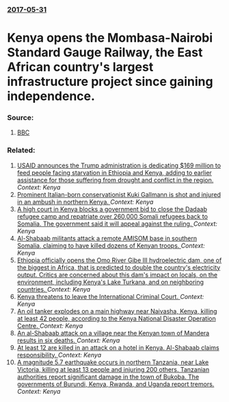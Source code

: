 ### [2017-05-31](/news/2017/05/31/index.md)

# Kenya opens the Mombasa-Nairobi Standard Gauge Railway, the East African country's largest infrastructure project since gaining independence. 




### Source:

1. [BBC](http://www.bbc.co.uk/news/world-africa-40092600)

### Related:

1. [USAID  announces the Trump administration is dedicating  $169 million to feed people facing starvation in Ethiopia and Kenya, adding to earlier assistance for those suffering from drought and conflict in the region. ](/news/2017/08/3/usaid-announces-the-trump-administration-is-dedicating-169-million-to-feed-people-facing-starvation-in-ethiopia-and-kenya-adding-to-earl.md) _Context: Kenya_
2. [Prominent Italian-born conservationist Kuki Gallmann is shot and injured in an ambush in northern Kenya. ](/news/2017/04/23/prominent-italian-born-conservationist-kuki-gallmann-is-shot-and-injured-in-an-ambush-in-northern-kenya.md) _Context: Kenya_
3. [A high court in Kenya blocks a government bid to close the Dadaab refugee camp and repatriate over 260,000 Somali refugees back to Somalia. The government said it will appeal against the ruling. ](/news/2017/02/9/a-high-court-in-kenya-blocks-a-government-bid-to-close-the-dadaab-refugee-camp-and-repatriate-over-260-000-somali-refugees-back-to-somalia.md) _Context: Kenya_
4. [Al-Shabaab militants attack a remote AMISOM base in southern Somalia, claiming to have killed dozens of Kenyan troops. ](/news/2017/01/27/al-shabaab-militants-attack-a-remote-amisom-base-in-southern-somalia-claiming-to-have-killed-dozens-of-kenyan-troops.md) _Context: Kenya_
5. [ Ethiopia officially opens the Omo River Gibe III hydroelectric dam, one of the biggest in Africa, that is predicted to double the country's electricity output. Critics are concerned about this dam's impact on locals, on the environment, including Kenya's Lake Turkana, and on neighboring countries. ](/news/2016/12/17/ethiopia-officially-opens-the-omo-river-gibe-iii-hydroelectric-dam-one-of-the-biggest-in-africa-that-is-predicted-to-double-the-countrya.md) _Context: Kenya_
6. [Kenya threatens to leave the International Criminal Court. ](/news/2016/12/12/kenya-threatens-to-leave-the-international-criminal-court.md) _Context: Kenya_
7. [An oil tanker explodes on a main highway near Naivasha, Kenya, killing at least 42 people, according to the Kenya National Disaster Operation Centre. ](/news/2016/12/11/an-oil-tanker-explodes-on-a-main-highway-near-naivasha-kenya-killing-at-least-42-people-according-to-the-kenya-national-disaster-operatio.md) _Context: Kenya_
8. [An al-Shabaab attack on a village near the Kenyan town of Mandera results in six deaths. ](/news/2016/10/6/an-al-shabaab-attack-on-a-village-near-the-kenyan-town-of-mandera-results-in-six-deaths.md) _Context: Kenya_
9. [ At least 12 are killed in an attack on a hotel in Kenya. Al-Shabaab claims responsibility. ](/news/2016/10/25/at-least-12-are-killed-in-an-attack-on-a-hotel-in-kenya-al-shabaab-claims-responsibility.md) _Context: Kenya_
10. [A magnitude 5.7 earthquake occurs in northern Tanzania, near Lake Victoria, killing at least 13 people and injuring 200 others. Tanzanian authorities report significant damage in the town of Bukoba. The governments of Burundi, Kenya, Rwanda, and Uganda report tremors. ](/news/2016/09/10/a-magnitude-5-7-earthquake-occurs-in-northern-tanzania-near-lake-victoria-killing-at-least-13-people-and-injuring-200-others-tanzanian-au.md) _Context: Kenya_
